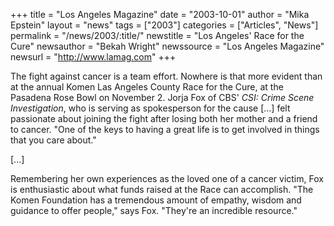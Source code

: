+++
title = "Los Angeles Magazine"
date = "2003-10-01"
author = "Mika Epstein"
layout = "news"
tags = ["2003"]
categories = ["Articles", "News"]
permalink = "/news/2003/:title/"
newstitle = "Los Angeles' Race for the Cure"
newsauthor = "Bekah Wright"
newssource = "Los Angeles Magazine"
newsurl = "http://www.lamag.com"
+++

The fight against cancer is a team effort. Nowhere is that more evident than at the annual Komen Las Angeles County Race for the Cure, at the Pasadena Rose Bowl on November 2. Jorja Fox of CBS' *CSI: Crime Scene Investigation*, who is serving as spokesperson for the cause [...] felt passionate about joining the fight after losing both her mother and a friend to cancer. "One of the keys to having a great life is to get involved in things that you care about."

[...]

Remembering her own experiences as the loved one of a cancer victim, Fox is enthusiastic about what funds raised at the Race can accomplish. "The Komen Foundation has a tremendous amount of empathy, wisdom and guidance to offer people," says Fox. "They're an incredible resource."


